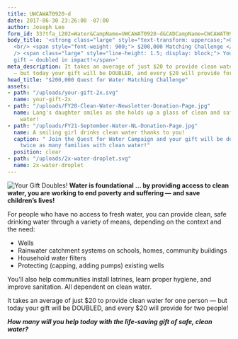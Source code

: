 ```yaml
---
title: UWCAWAT0920-d
date: 2017-06-30 23:26:00 -07:00
author: Joseph Lee
form_id: 33?tfa_1202=Water&CampName=UWCAWAT0920-d&CADCampName=CWCAWAT0920-d
body_title: '<strong class="large" style="text-transform: uppercase;">Quest for Water</strong>
  <br/> <span style="font-weight: 900;"> $200,000 Matching Challenge </strong><br
  /> <span class="large" style="line-height: 1.5; display: block;"> Your life-saving
  gift — doubled in impact!</span>'
meta_description: It takes an average of just $20 to provide clean water for one person
  — but today your gift will be DOUBLED, and every $20 will provide for two people!
head_title: "$200,000 Quest for Water Matching Challenge"
assets:
- path: "/uploads/your-gift-2x.svg"
  name: your-gift-2x
- path: "/uploads/FY20-Clean-Water-Newsletter-Donation-Page.jpg"
  name: Lang's daughter smiles as she holds up a glass of clean and safe drinking
    water!
- path: "/uploads/FY21-September-Water-NL-Donation-Page.jpg"
  name: A smiling girl drinks clean water thanks to you!
  caption: " Join the Quest for Water Campaign and your gift will be doubled to help
    twice as many families with clean water!"
  position: clear
- path: "/uploads/2x-water-droplet.svg"
  name: 2x-water-droplet
---
```


<img src="/uploads/2x-water-droplet.svg" alt="Your Gift Doubles!" class="small-3 medium-2 right"> **Water is foundational ... by providing access to clean water, you are working to end poverty and suffering — and save children’s lives!**
 
For people who have no access to fresh water, you can provide clean, safe drinking water through a variety of means, depending on the context and the need: 

* Wells 
* Rainwater catchment systems on schools, homes, community buildings 
* Household water filters 
* Protecting (capping, adding pumps) existing wells 

You’ll also help communities install latrines, learn proper hygiene, and improve sanitation. All dependent on clean water. 

It takes an average of just $20 to provide clean water for one person — but today your gift will be DOUBLED, and every $20 will provide for two people! 

***How many will you help today with the life-saving gift of safe, clean water?***
